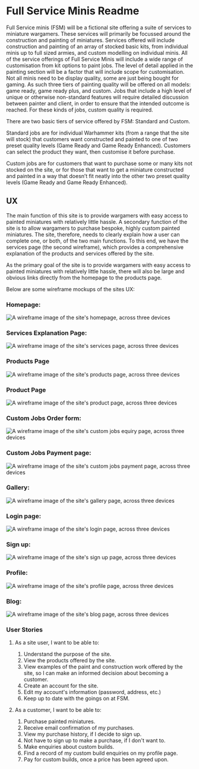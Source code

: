 # Full Service Minis Readme

Full Service minis (FSM) will be a fictional site offering a suite of services to miniature wargamers. These services will primarily be focussed around the construction and painting of miniatures. Services offered will include construction and painting of an array of stocked basic kits, from individual minis up to full sized armies, and custom modelling on individual minis. All of the service offerings of Full Service Minis will include a wide range of customisation from kit options to paint jobs. The level of detail applied in the painting section will be a factor that will include scope for customisation. Not all minis need to be display quality, some are just being bought for gaming. As such three tiers of painting quality will be offered on all models: game ready, game ready plus, and custom. Jobs that include a high level of unique or otherwise non-standard features will require detailed discussion between painter and client, in order to ensure that the intended outcome is reached. For these kinds of jobs, custom quality is required.

There are two basic tiers of service offered by FSM: Standard and Custom. 

Standard jobs are for individual Warhammer kits (from a range that the site will stock) that customers want constructed and painted to one of two preset quality levels (Game Ready and Game Ready Enhanced). Customers can select the product they want, then customise it before purchase.

Custom jobs are for customers that want to purchase some or many kits not stocked on the site, or for those that want to get a miniature constructed and painted in a way that doesn’t fit neatly into the other two preset quality levels (Game Ready and Game Ready Enhanced).

## UX

The main function of this site is to provide wargamers with easy access to painted miniatures with relatively little hassle. A secondary function of the site is to allow wargamers to purchase bespoke, highly custom painted miniatures. The site, therefore, needs to clearly explain how a user can complete one, or both, of the two main functions. To this end, we have the services page (the second wireframe), which provides a comprehensive explanation of the products and services offered by the site. 

As the primary goal of the site is to provide wargamers with easy access to painted miniatures with relatively little hassle, there will also be large and obvious links directly from the homepage to the products page.

Below are some wireframe mockups of the sites UX:


### Homepage:
![A wireframe image of the site's homepage, across three devices](static/images/wireframes/homepage.png)
### Services Explanation Page:
![A wireframe image of the site's services page, across three devices](static/images/wireframes/services.png)
### Products Page
![A wireframe image of the site's products page, across three devices](static/images/wireframes/products.png)
### Product Page
![A wireframe image of the site's product page, across three devices](static/images/wireframes/product-page.png)
### Custom Jobs Order form:
![A wireframe image of the site's custom jobs equiry page, across three devices](static/images/wireframes/custom-order-form.png)
### Custom Jobs Payment page:
![A wireframe image of the site's custom jobs payment page, across three devices](static/images/wireframes/custom-job-payment-page.png)
### Gallery:
![A wireframe image of the site's gallery page, across three devices](static/images/wireframes/gallery.png)
### Login page:
![A wireframe image of the site's login page, across three devices](static/images/wireframes/login.png)
### Sign up:
![A wireframe image of the site's sign up page, across three devices](static/images/wireframes/sign-up.png)
### Profile:
![A wireframe image of the site's profile page, across three devices](static/images/wireframes/profile-page.png)
### Blog:
![A wireframe image of the site's blog page, across three devices](static/images/wireframes/blog.png)

### User Stories

1. As a site user, I want to be able to:
    1. Understand the purpose of the site.
    1. View the products offered by the site.
    1. View examples of the paint and construction work offered by the site, so I can make an informed decision about becoming a customer. 
    1. Create an account for the site.
    1. Edit my account's information (password, address, etc.)
    1. Keep up to date with the goings on at FSM.

1. As a customer, I want to be able to:
    1. Purchase painted miniatures.
    1. Receive email confirmation of my purchases.
    1. View my purchase history, if I decide to sign up.
    1. Not have to sign up to make a purchase, if I don't want to.
    1. Make enquiries about custom builds.
    1. Find a record of my custom build enquiries on my profile page.
    1. Pay for custom builds, once a price has been agreed upon.
